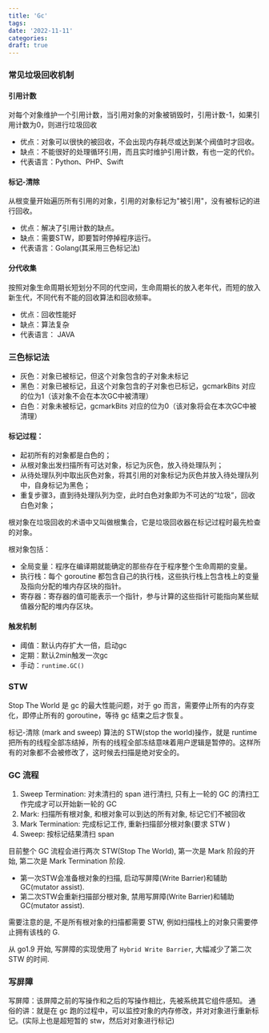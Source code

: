 ```yaml
---
title: 'Gc'
tags:
date: '2022-11-11'
categories:
draft: true
---
```


### 常见垃圾回收机制

#### 引用计数

对每个对象维护一个引用计数，当引用对象的对象被销毁时，引用计数-1，如果引用计数为0，则进行垃圾回收
- 优点：对象可以很快的被回收，不会出现内存耗尽或达到某个阀值时才回收。
- 缺点：不能很好的处理循环引用，而且实时维护引用计数，有也一定的代价。
- 代表语言：Python、PHP、Swift

#### 标记-清除
从根变量开始遍历所有引用的对象，引用的对象标记为"被引用"，没有被标记的进行回收。

- 优点：解决了引用计数的缺点。
- 缺点：需要STW，即要暂时停掉程序运行。
- 代表语言：Golang(其采用三色标记法)
#### 分代收集
按照对象生命周期长短划分不同的代空间，生命周期长的放入老年代，而短的放入新生代，不同代有不能的回收算法和回收频率。

- 优点：回收性能好
- 缺点：算法复杂
- 代表语言： JAVA

### 三色标记法

- 灰色：对象已被标记，但这个对象包含的子对象未标记
- 黑色：对象已被标记，且这个对象包含的子对象也已标记，gcmarkBits 对应的位为1（该对象不会在本次GC中被清理）
- 白色：对象未被标记，gcmarkBits 对应的位为0（该对象将会在本次GC中被清理）

#### 标记过程：

- 起初所有的对象都是白色的；
- 从根对象出发扫描所有可达对象，标记为灰色，放入待处理队列；
- 从待处理队列中取出灰色对象，将其引用的对象标记为灰色并放入待处理队列中，自身标记为黑色；
- 重复步骤3，直到待处理队列为空，此时白色对象即为不可达的“垃圾”，回收白色对象；

根对象在垃圾回收的术语中又叫做根集合，它是垃圾回收器在标记过程时最先检查的对象。

根对象包括：

- 全局变量：程序在编译期就能确定的那些存在于程序整个生命周期的变量。
- 执行栈：每个 goroutine 都包含自己的执行栈，这些执行栈上包含栈上的变量及指向分配的堆内存区块的指针。
- 寄存器：寄存器的值可能表示一个指针，参与计算的这些指针可能指向某些赋值器分配的堆内存区块。

#### 触发机制

- 阈值：默认内存扩大一倍，启动gc
- 定期：默认2min触发一次gc
- 手动：`runtime.GC()`

### STW

Stop The World 是 gc 的最大性能问题，对于 go 而言，需要停止所有的内存变化，即停止所有的 goroutine，等待 gc 结束之后才恢复。

标记-清除 (mark and sweep) 算法的 STW(stop the world)操作，就是 runtime 把所有的线程全部冻结掉，所有的线程全部冻结意味着用户逻辑是暂停的。这样所有的对象都不会被修改了，这时候去扫描是绝对安全的。

### GC 流程

1. Sweep Termination: 对未清扫的 span 进行清扫, 只有上一轮的 GC 的清扫工作完成才可以开始新一轮的 GC
2. Mark: 扫描所有根对象, 和根对象可以到达的所有对象, 标记它们不被回收
3. Mark Termination: 完成标记工作, 重新扫描部分根对象(要求 STW )
4. Sweep: 按标记结果清扫 span

目前整个 GC 流程会进行两次 STW(Stop The World), 第一次是 Mark 阶段的开始, 第二次是 Mark Termination 阶段.

- 第一次STW会准备根对象的扫描, 启动写屏障(Write Barrier)和辅助 GC(mutator assist).
- 第二次STW会重新扫描部分根对象, 禁用写屏障(Write Barrier)和辅助 GC(mutator assist).

需要注意的是, 不是所有根对象的扫描都需要 STW, 例如扫描栈上的对象只需要停止拥有该栈的 G.

从 go1.9 开始, 写屏障的实现使用了 `Hybrid Write Barrier`, 大幅减少了第二次 STW 的时间.


### 写屏障

写屏障：该屏障之前的写操作和之后的写操作相比，先被系统其它组件感知。
通俗的讲：就是在 gc 跑的过程中，可以监控对象的内存修改，并对对象进行重新标记。(实际上也是超短暂的 stw，然后对对象进行标记)
